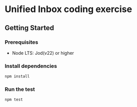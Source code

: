 # Unified Inbox coding exercise

## Getting Started

### Prerequisites

- Node LTS: Jod(v22) or higher

### Install dependencies

```bash
npm install
```

### Run the test

```bash
npm test
```
